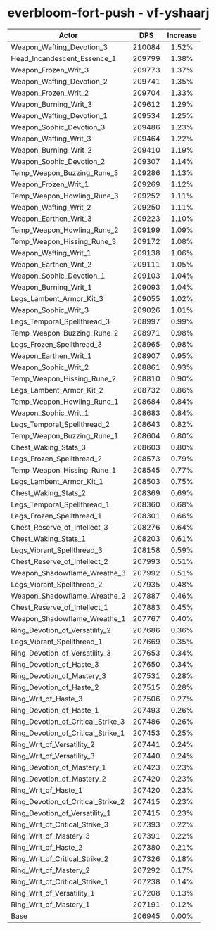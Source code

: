 # everbloom-fort-push - vf-yshaarj
| Actor | DPS | Increase |
|---|:---:|:---:|
|Weapon_Wafting_Devotion_3|210084|1.52%|
|Head_Incandescent_Essence_1|209799|1.38%|
|Weapon_Frozen_Writ_3|209773|1.37%|
|Weapon_Wafting_Devotion_2|209741|1.35%|
|Weapon_Frozen_Writ_2|209704|1.33%|
|Weapon_Burning_Writ_3|209612|1.29%|
|Weapon_Wafting_Devotion_1|209534|1.25%|
|Weapon_Sophic_Devotion_3|209486|1.23%|
|Weapon_Wafting_Writ_3|209464|1.22%|
|Weapon_Burning_Writ_2|209410|1.19%|
|Weapon_Sophic_Devotion_2|209307|1.14%|
|Temp_Weapon_Buzzing_Rune_3|209286|1.13%|
|Weapon_Frozen_Writ_1|209269|1.12%|
|Temp_Weapon_Howling_Rune_3|209252|1.11%|
|Weapon_Wafting_Writ_2|209250|1.11%|
|Weapon_Earthen_Writ_3|209223|1.10%|
|Temp_Weapon_Howling_Rune_2|209199|1.09%|
|Temp_Weapon_Hissing_Rune_3|209172|1.08%|
|Weapon_Wafting_Writ_1|209138|1.06%|
|Weapon_Earthen_Writ_2|209111|1.05%|
|Weapon_Sophic_Devotion_1|209103|1.04%|
|Weapon_Burning_Writ_1|209093|1.04%|
|Legs_Lambent_Armor_Kit_3|209055|1.02%|
|Weapon_Sophic_Writ_3|209026|1.01%|
|Legs_Temporal_Spellthread_3|208997|0.99%|
|Temp_Weapon_Buzzing_Rune_2|208971|0.98%|
|Legs_Frozen_Spellthread_3|208965|0.98%|
|Weapon_Earthen_Writ_1|208907|0.95%|
|Weapon_Sophic_Writ_2|208861|0.93%|
|Temp_Weapon_Hissing_Rune_2|208810|0.90%|
|Legs_Lambent_Armor_Kit_2|208732|0.86%|
|Temp_Weapon_Howling_Rune_1|208684|0.84%|
|Weapon_Sophic_Writ_1|208683|0.84%|
|Legs_Temporal_Spellthread_2|208643|0.82%|
|Temp_Weapon_Buzzing_Rune_1|208604|0.80%|
|Chest_Waking_Stats_3|208603|0.80%|
|Legs_Frozen_Spellthread_2|208573|0.79%|
|Temp_Weapon_Hissing_Rune_1|208545|0.77%|
|Legs_Lambent_Armor_Kit_1|208503|0.75%|
|Chest_Waking_Stats_2|208369|0.69%|
|Legs_Temporal_Spellthread_1|208360|0.68%|
|Legs_Frozen_Spellthread_1|208301|0.66%|
|Chest_Reserve_of_Intellect_3|208276|0.64%|
|Chest_Waking_Stats_1|208203|0.61%|
|Legs_Vibrant_Spellthread_3|208158|0.59%|
|Chest_Reserve_of_Intellect_2|207993|0.51%|
|Weapon_Shadowflame_Wreathe_3|207992|0.51%|
|Legs_Vibrant_Spellthread_2|207935|0.48%|
|Weapon_Shadowflame_Wreathe_2|207887|0.46%|
|Chest_Reserve_of_Intellect_1|207883|0.45%|
|Weapon_Shadowflame_Wreathe_1|207767|0.40%|
|Ring_Devotion_of_Versatility_2|207686|0.36%|
|Legs_Vibrant_Spellthread_1|207669|0.35%|
|Ring_Devotion_of_Versatility_3|207653|0.34%|
|Ring_Devotion_of_Haste_3|207650|0.34%|
|Ring_Devotion_of_Mastery_3|207531|0.28%|
|Ring_Devotion_of_Haste_2|207515|0.28%|
|Ring_Writ_of_Haste_3|207506|0.27%|
|Ring_Devotion_of_Haste_1|207493|0.26%|
|Ring_Devotion_of_Critical_Strike_3|207486|0.26%|
|Ring_Devotion_of_Critical_Strike_1|207453|0.25%|
|Ring_Writ_of_Versatility_2|207441|0.24%|
|Ring_Writ_of_Versatility_3|207440|0.24%|
|Ring_Devotion_of_Mastery_1|207423|0.23%|
|Ring_Devotion_of_Mastery_2|207420|0.23%|
|Ring_Writ_of_Haste_1|207420|0.23%|
|Ring_Devotion_of_Critical_Strike_2|207415|0.23%|
|Ring_Devotion_of_Versatility_1|207415|0.23%|
|Ring_Writ_of_Critical_Strike_3|207393|0.22%|
|Ring_Writ_of_Mastery_3|207391|0.22%|
|Ring_Writ_of_Haste_2|207380|0.21%|
|Ring_Writ_of_Critical_Strike_2|207326|0.18%|
|Ring_Writ_of_Mastery_2|207292|0.17%|
|Ring_Writ_of_Critical_Strike_1|207238|0.14%|
|Ring_Writ_of_Versatility_1|207208|0.13%|
|Ring_Writ_of_Mastery_1|207191|0.12%|
|Base|206945|0.00%|
